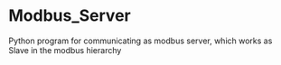 # Modbus_Server
Python program for communicating as modbus server, which works as Slave in the modbus hierarchy
